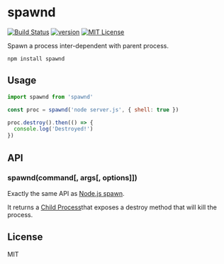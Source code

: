# spawnd

[![Build Status][build-badge]][build]
[![version][version-badge]][package]
[![MIT License][license-badge]][license]

Spawn a process inter-dependent with parent process.

```
npm install spawnd
```

## Usage

```js
import spawnd from 'spawnd'

const proc = spawnd('node server.js', { shell: true })

proc.destroy().then(() => {
  console.log('Destroyed!')
})
```

## API

### spawnd(command[, args[, options]])

Exactly the same API as [Node.js spawn](https://nodejs.org/api/child_process.html#child_process_child_process_spawn_command_args_options).

It returns a [Child Process](https://nodejs.org/api/child_process.html#child_process_class_childprocess)that exposes a destroy method that will kill the process.

## License

MIT

[build-badge]: https://img.shields.io/travis/smooth-code/jest-puppeteer.svg?style=flat-square
[build]: https://travis-ci.org/smooth-code/jest-puppeteer
[version-badge]: https://img.shields.io/npm/v/spawnd.svg?style=flat-square
[package]: https://www.npmjs.com/package/spawnd
[license-badge]: https://img.shields.io/npm/l/spawnd.svg?style=flat-square
[license]: https://github.com/smooth-code/jest-puppeteer/blob/master/LICENSE
